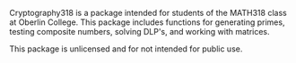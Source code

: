Cryptography318 is a package intended for students of the MATH318 class
at Oberlin College. This package includes functions for generating primes,
testing composite numbers, solving DLP's, and working with matrices.

This package is unlicensed and for not intended for public use.